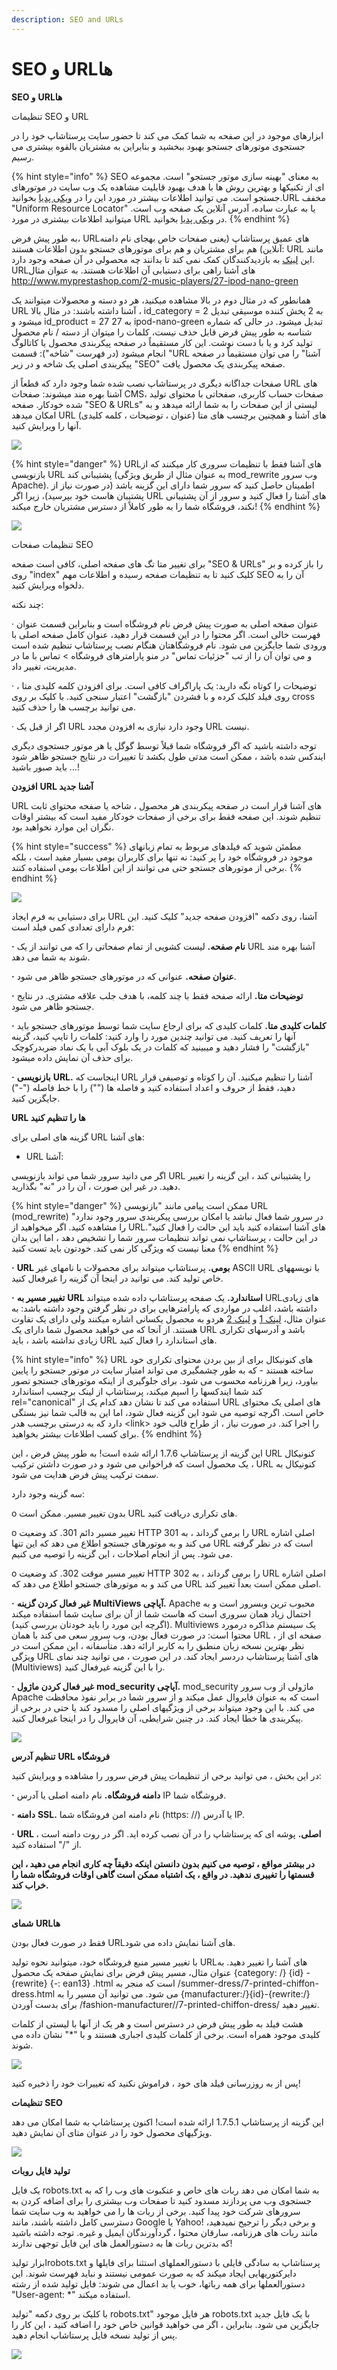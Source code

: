 ```yaml
---
description: SEO and URLs
---
```


# SEO و URLها

**SEO و** **URLها**

تنظیمات SEO و URL

ابزارهای موجود در این صفحه به شما کمک می کند تا حضور سایت پرستاشاپ خود را در جستجوی موتورهای جستجو بهبود ببخشید و بنابراین به مشتریان بالقوه بیشتری می رسیم.

{% hint style="info" %}
SEO به معنای "بهینه سازی موتور جستجو" است. مجموعه ای از تکنیک­ها و بهترین روش ها با هدف بهبود قابلیت مشاهده یک وب سایت در موتورهای جستجو است. می توانید اطلاعات بیشتر در مورد این را در [ویکی پدیا](http://en.wikipedia.org/wiki/Search_engine_optimization) بخوانید.URL مخفف "Uniform Resource Locator" یا به عبارت ساده، آدرس آنلاین یک صفحه وب است. می­توانید اطلاعات بیشتری در مورد URL در [ویکی پدیا](http://en.wikipedia.org/wiki/URL) بخوانید.
{% endhint %}

به طور پیش فرض، URLهای عمیق پرستاشاپ \(یعنی صفحات خاص به­جای نام دامنه آنلاین\) هم برای مشتریان و هم برای موتورهای جستجو بدون اطلاعات هستند: URL مانند این [لینک](http://www.myprestashop.com/product.php?id_product=27) به بازدیدکنندگان کمک نمی کند تا بدانند چه محصولی در آن صفحه وجود دارد. URLهای آشنا راهی برای دستیابی آن اطلاعات هستند. به عنوان مثال http://www.myprestashop.com/2-music-players/27-ipod-nano-green

همانطور که در مثال دوم در بالا مشاهده می­کنید، هر دو دسته و محصولات می­توانند یک URL آشنا داشته باشند: در مثال بالا ، id\_category = 2 به 2 پخش کننده موسیقی تبدیل می­شود و id\_product = 27 به 27 ipod-nano-green تبدیل می­شود. در حالی که شماره شناسه به طور پیش فرض قابل حذف نیست، کلمات را می­توان از دسته / نام محصول تولید کرد و یا با دست نوشت. این کار مستقیماً در صفحه پیکربندی محصول یا کاتالوگ انجام می­شود \(در فهرست "شاخه"\): قسمت "URL آشنا" را می توان مستقیماً در صفحه پیکربندی اصلی یک شاخه و در زیر "SEO" صفحه پیکربندی یک محصول یافت.

صفحات جداگانه دیگری در پرستاشاپ نصب شده شما وجود دارد که قطعاً از URL های آشنا بهره مند می­شوند: صفحات CMS، صفحات حساب کاربری، صفحاتی با محتوای تولید شده خودکار. صفحه "SEO & URLs" لیستی از این صفحات را به شما ارائه می­دهد و به امکان می­دهد URL های آشنا و همچنین برچسب های متا \(عنوان ، توضیحات ، کلمه کلیدی\) آنها را ویرایش کنید.

![](../../../../.gitbook/assets/image%20%2864%29.png)

{% hint style="danger" %}
URLهای آشنا فقط با تنظیمات سروری کار می­کنند که از بازنویسی URL پشتیبانی کند \(به عنوان مثال از طریق ویژگی mod\_rewrite وب سرور Apache\). اطمینان حاصل کنید که سرور شما دارای این گزینه باشد \(در صورت نیاز از پشتیبان هاست خود بپرسید\)، زیرا اگر URL های آشنا را فعال کنید و سرور از آن پشتیبانی نکند، فروشگاه شما را به طور کاملاً از دسترس مشتریان خارج میکند!
{% endhint %}

![](../../../../.gitbook/assets/image%20%2861%29.png)

تنظیمات صفحات SEO

برای تغییر متا تگ های صفحه اصلی، کافی است صفحه "SEO & URLs" را باز کرده و بر روی "index" کلیک کنید تا به تنظیمات صفحه رسیده و اطلاعات مهم SEO آن را به دلخواه ویرایش کنید.



چند نکته:

·       عنوان صفحه اصلی به صورت پیش فرض نام فروشگاه است و بنابراین قسمت عنوان فهرست خالی است. اگر محتوا را در این قسمت قرار دهید، عنوان کامل صفحه اصلی با ورودی شما جایگزین می شود. نام فروشگاهتان هنگام نصب پرستاشاپ تنظیم شده است و می توان آن را از تب "جزئیات تماس" در منو پارامترهای فروشگاه &gt; تماس با ما در مدیریت، تغییر داد.

·       توضیحات را کوتاه نگه دارید: یک پاراگراف کافی است. برای افزودن کلمه کلیدی متا ، روی فیلد کلیک کرده و با فشردن "بازگشت" اعتبار سنجی کنید. با کلیک بر روی cross می توانید برچسب ها را حذف کنید.

·        اگر از قبل یک URL وجود دارد نیازی به افزودن مجدد URL نیست.

توجه داشته باشید که اگر فروشگاه شما قبلاً توسط گوگل یا هر موتور جستجوی دیگری ایندکس شده باشد ، ممکن است مدتی طول بکشد تا تغییرات در نتایج جستجو ظاهر شود ... باید صبور باشید!

**افزودن** **URL آشنا جدید**

URL های آشنا قرار است در صفحه پیکربندی هر محصول ، شاخه یا صفحه محتوای ثابت تنظیم شوند. این صفحه فقط برای برخی از صفحات خودکار مفید است که بیشتر اوقات نگران این موارد نخواهید بود.

{% hint style="success" %}
مطمئن شوید که فیلدهای مربوط به تمام زبان­های موجود در فروشگاه خود را پر کنید: نه تنها برای کاربران بومی بسیار مفید است ، بلکه برخی از موتورهای جستجو حتی می توانند از این اطلاعات بومی استفاده کنند.
{% endhint %}

![](../../../../.gitbook/assets/image%20%2858%29.png)



برای دستیابی به فرم ایجاد URL آشنا، روی دکمه "افزودن صفحه جدید" کلیک کنید. این فرم دارای تعدادی کمی فیلد است:

**·**       **نام صفحه.** لیست کشویی از تمام صفحاتی را که می توانند از یک URL آشنا بهره مند شوند به شما می دهد.

**·**       **عنوان صفحه.** عنوانی که در موتورهای جستجو ظاهر می شود.

**·**       **توضیحات متا.** ارائه صفحه فقط با چند کلمه، با هدف جلب علاقه مشتری. در نتایج جستجو ظاهر می شود.

**·**       **کلمات کلیدی متا.** کلمات کلیدی که برای ارجاع سایت شما توسط موتورهای جستجو باید آنها را تعریف کنید. می توانید چندین مورد را وارد کنید: کلمات را تایپ کنید، گزینه "بازگشت" را فشار دهید و می­بینید که کلمات در یک بلوک آبی با یک نماد ضربدرکوچک برای حذف آن نمایش داده می­شود.

**·**       **بازنویسی** **URL.** اینجاست که URL آشنا را تنظیم می­کنید. آن را کوتاه و توصیفی قرار دهید، فقط از حروف و اعداد استفاده کنید و فاصله ها \(""\) را با خط فاصله \("-"\) جایگزین کنید.

  
**URL ها را تنظیم کنید**

گزینه های اصلی برای URL های آشنا:

* URL آشنا:

اگر می دانید سرور شما می تواند بازنویسی URL را پشتیبانی کند ، این گزینه را تغییر دهید. در غیر این صورت ، آن را در "نه" بگذارید.

{% hint style="danger" %}
ممکن است پیامی مانند "بازنویسی URL \(mod\_rewrite\) در سرور شما فعال نباشد یا امکان بررسی پیکربندی سرور وجود ندارد" را مشاهده کنید. اگر می­خواهید از URLهای آشنا استفاده کنید باید این حالت را فعال کنید". در این حالت ، پرستاشاپ نمی تواند تنظیمات سرور شما را تشخیص دهد ، اما این بدان معنا نیست که ویژگی کار نمی کند. خودتون باید تست کنید
{% endhint %}

**·**       **URL بومی.** پرستاشاپ می­تواند برای محصولات با نام­های غیر ASCII URL با نویسه­های خاص تولید کند. می توانید در اینجا آن گزینه را غیرفعال کنید.

**·**       **تغییر مسیر به** **URL استاندارد.** یک صفحه پرستاشاپ داده شده می­تواند URLهای زیادی داشته باشد، اغلب در مواردی که پارامترهایی برای در نظر گرفتن وجود داشته باشد: به عنوان مثال، [لینک 1](http://example.com/product.php?id=5&option1) و [لینک 2](http://example.com/product.php?id=5&option2) هردو به محصول یکسانی اشاره میکنند ولی دارای یک تفاوت هستند. از آنجا که می خواهید محصول شما دارای یک URL باشد و آدرسهای تکراری زیادی نداشته باشد ، باید URL های استاندارد را فعال کنید.

{% hint style="info" %}
URL های کنونیکال برای از بین بردن محتوای تکراری خود ساخته هستند - که به طور چشمگیری می تواند امتیاز سایت در موتور جستجو را پایین بیاورد، زیرا هرزنامه محسوب می شود. برای جلوگیری از اینکه موتورهای جستجو تصور کند شما ایندکس­ها را اسپم می­کند، پرستاشاپ از لینک برچسب استاندارد rel="canonical" استفاده می کند تا نشان دهد کدام یک از URL های اصلی یک محتوای خاص است. اگرچه توصیه می شود این گزینه فعال شود، اما این به قالب شما نیز بستگی دارد که به درستی برچسب هدر &lt;link&gt; را اجرا کند. در صورت نیاز ، از طراح قالب خود برای کسب اطلاعات بیشتر بخواهید.
{% endhint %}

این گزینه از پرستاشاپ 1.7.6 ارائه شده است! به طور پیش فرض ، این URL کنونیکال یک محصول است که فراخوانی می شود و در صورت  داشتن ترکیب ، URL کنونیکال به سمت ترکیب پیش فرض هدایت می شود.

سه گزینه وجود دارد:

o      بدون تغییر مسیر. ممکن است URL های تکراری دریافت کنید.

o      تغییر مسیر دائم 301. کد وضعیت HTTP 301 را برمی گرداند ، به URL اصلی اشاره می کند و به موتورهای جستجو اطلاع می دهد که این تنها URL است که در نظر گرفته می شود. پس از انجام اصلاحات ، این گزینه را توصیه می کنیم.

o      تغییر مسیر موقت 302. کد وضعیت HTTP 302 را برمی گرداند ، به URL اصلی اشاره می کند و به موتورهای جستجو اطلاع می دهد که URL اصلی ممکن است بعداً تغییر کند.

**·**       **غیر فعال کردن گزینه** **MultiViews آپاچی.** Apache محبوب ترین وب­سرور است و به احتمال زیاد همان سروری است که هاست شما از آن برای سایت شما استفاده می­کند \(اگرچه این مورد را باید خودتان بررسی کنید\). Multiviews یک سیستم مذاکره درمورد محتوا است: در صورت فعال بودن، وب سرور سعی می کند با همان URL ، صفحه ای از نظر بهترین نسخه زبان منطبق را به کاربر ارائه دهد. متأسفانه ، این ممکن است در ویژگی URL های آشنا پرستاشاپ دردسر ایجاد کند. در این صورت ، می توانید چند نمای \(Multiviews\) را با این گزینه غیرفعال کنید.

**·**       **غیر فعال کردن ماژول** **mod\_security آپاچی.** mod\_security ماژولی از وب سرور Apache است که به عنوان فایروال عمل می­کند و از سرور شما در برابر نفوذ محافظت می کند. با این وجود می­تواند برخی از ویژگی­های اصلی را مسدود کند یا حتی در برخی از پیکربندی ها خطا ایجاد کند. در چنین شرایطی، آن فایروال را در اینجا غیرفعال کنید.

![](../../../../.gitbook/assets/image%20%2856%29.png)

**تنظیم آدرس** **URL فروشگاه**

در این بخش ، می توانید برخی از تنظیمات پیش فرض سرور را مشاهده و ویرایش کنید:

**·**       **دامنه فروشگاه.** نام دامنه اصلی یا آدرس IP فروشگاه شما.

**·**       **دامنه** **SSL.** نام دامنه امن فروشگاه شما \(https: //\) یا آدرس IP.

**·**       **URL اصلی.** پوشه ای که پرستاشاپ را در آن نصب کرده اید. اگر در روت دامنه است ، از "/" استفاده کنید.

**در بیشتر مواقع ، توصیه می کنیم بدون دانستن اینکه دقیقاً چه کاری انجام می دهید ، این قسمتها را تغییری ندهید. در واقع ، یک اشتباه ممکن است گاهی اوقات فروشگاه شما را خراب کند.**

![](../../../../.gitbook/assets/image%20%2860%29.png)

**شمای** **URLها**

فقط در صورت فعال بودن URLهای آشنا نمایش داده می شود.

با تغییر مسیر منبع فروشگاه خود، میتوانید نحوه تولید URLهای آشنا را تغییر دهید. به عنوان مثال، مسیر پیش فرض برای نمایش صفحه یک محصول {category: /} {id} - {rewrite} {-: ean13} .html است که منجر به /summer-dress/7-printed-chiffon-dress.html می شود. می توانید آن مسیر را به {manufacturer:/}{id}-{rewrite:/} برای بدست آوردن /fashion-manufacturer//7-printed-chiffon-dress/ تغییر دهید.

هشت فیلد به طور پیش فرض در دسترس است و هر یک از آنها با لیستی از کلمات کلیدی موجود همراه است. برخی از کلمات کلیدی اجباری هستند و با "\*" نشان داده می شوند.

![](../../../../.gitbook/assets/image%20%2857%29.png)

پس از به روزرسانی فیلد های خود ، فراموش نکنید که تغییرات خود را ذخیره کنید!

**تنظیمات** **SEO**

این گزینه از پرستاشاپ 1.7.5.1 ارائه شده است! اکنون پرستاشاپ به شما امکان می دهد ویژگیهای محصول خود را در عنوان متای آن نمایش دهید.

![](../../../../.gitbook/assets/image%20%2859%29.png)

**تولید فایل روبات**

یک فایل robots.txt به شما امکان می دهد ربات های خاص و عنکبوت های وب را که به جستجوی وب می پردازند مسدود کنید تا صفحات وب بیشتری را برای اضافه کردن به سرورهای شرکت خود پیدا کنید. برخی از ربات ها را می خواهید به وب سایت شما دسترسی کامل داشته باشند، مانند Google یا Yahoo! و برخی دیگر را ترجیح نمی­دهید، مانند ربات های هرزنامه، سارقان محتوا ، گردآورندگان ایمیل و غیره. توجه داشته باشید که بدترین ربات ها به دستورالعمل های این فایل توجهی ندارند!

ابزار تولیدrobots.txt  پرستاشاپ به سادگی فایلی با دستورالعمل­های استثنا برای فایل­ها و دایرکتوری­هایی ایجاد می­کند که به صورت عمومی نیستند و نباید فهرست شوند. این دستورالعمل­ها برای همه ربات­ها، خوب یا بد اعمال می شوند: فایل تولید شده از رشته "User-agent: \*" استفاده می­کند.

با کلیک بر روی دکمه "تولید robots.txt" هر فایل موجود robots.txt با یک فایل جدید جایگزین می شود. بنابراین ، اگر می خواهید قوانین خاص خود را اضافه کنید ، این کار را پس از تولید نسخه فایل پرستاشاپ انجام دهید.

![](../../../../.gitbook/assets/image%20%2855%29.png)

